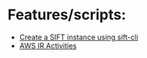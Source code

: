 
# Features/scripts: 
* [Create a SIFT instance using sift-cli](incident-response-for-aws/Scripts/sift_instance)
* [AWS IR Activities](incident-response-for-aws/Scripts/aws_ir_activities)

